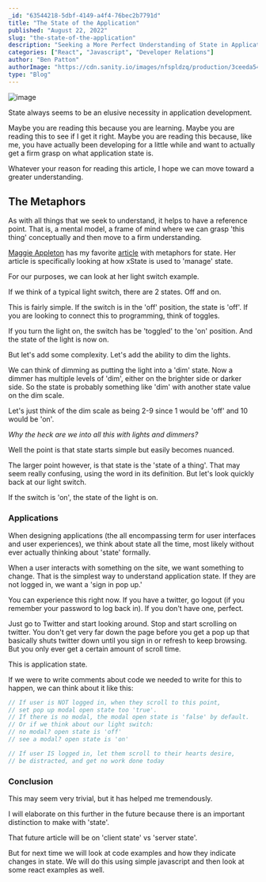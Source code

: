 ```yaml
---
_id: "63544218-5dbf-4149-a4f4-76bec2b7791d"
title: "The State of the Application"
published: "August 22, 2022"
slug: "the-state-of-the-application"
description: "Seeking a More Perfect Understanding of State in Application Development"
categories: ["React", "Javascript", "Developer Relations"]
author: "Ben Patton"
authorImage: "https://cdn.sanity.io/images/nfspldzq/production/3ceeda54221c7c0614ecc51f955c7be39a1da34e-512x512.jpg"
type: "Blog"
---
```


![image](https://cdn.sanity.io/images/nfspldzq/production/b5e3763ef17476d7e947ce642905a485a10c5b44-1600x840.png?w=800)

State always seems to be an elusive necessity in application development.

Maybe you are reading this because you are learning. Maybe you are reading this to see if I get it right. Maybe you are reading this because, like me, you have actually been developing for a little while and want to actually get a firm grasp on what application state is.

Whatever your reason for reading this article, I hope we can move toward a greater understanding.

## The Metaphors

As with all things that we seek to understand, it helps to have a reference point. That is, a mental model, a frame of mind where we can grasp 'this thing' conceptually and then move to a firm understanding.

[Maggie Appleton](https://maggieappleton.com/) has my favorite [article](https://maggieappleton.com/xstate) with metaphors for state. Her article is specifically looking at how xState is used to 'manage' state.

For our purposes, we can look at her light switch example.

If we think of a typical light switch, there are 2 states. Off and on.

This is fairly simple. If the switch is in the 'off' position, the state is 'off'. If you are looking to connect this to programming, think of toggles.

If you turn the light on, the switch has be 'toggled' to the 'on' position. And the state of the light is now on.

But let's add some complexity. Let's add the ability to dim the lights.

We can think of dimming as putting the light into a 'dim' state. Now a dimmer has multiple levels of 'dim', either on the brighter side or darker side. So the state is probably something like 'dim' with another state value on the dim scale.

Let's just think of the dim scale as being 2-9 since 1 would be 'off' and 10 would be 'on'.

_*Why the heck are we into all this with lights and dimmers?*_

Well the point is that state starts simple but easily becomes nuanced.

The larger point however, is that state is the 'state of a thing'. That may seem really confusing, using the word in its definition. But let's look quickly back at our light switch.

If the switch is 'on', the state of the light is on.

### Applications

When designing applications (the all encompassing term for user interfaces and user experiences), we think about state all the time, most likely without ever actually thinking about 'state' formally.

When a user interacts with something on the site, we want something to change. That is the simplest way to understand application state. If they are not logged in, we want a 'sign in pop up.'

You can experience this right now. If you have a twitter, go logout (if you remember your password to log back in). If you don't have one, perfect.

Just go to Twitter and start looking around. Stop and start scrolling on twitter. You don't get very far down the page before you get a pop up that basically shuts twitter down until you sign in or refresh to keep browsing. But you only ever get a certain amount of scroll time.

This is application state.

If we were to write comments about code we needed to write for this to happen, we can think about it like this:

```javascript
// If user is NOT logged in, when they scroll to this point,
// set pop up modal open state too 'true'.
// If there is no modal, the modal open state is 'false' by default.
// Or if we think about our light switch:
// no modal? open state is 'off'
// see a modal? open state is 'on'

// If user IS logged in, let them scroll to their hearts desire,
// be distracted, and get no work done today
```

### Conclusion

This may seem very trivial, but it has helped me tremendously.

I will elaborate on this further in the future because there is an important distinction to make with 'state'.

That future article will be on 'client state' vs 'server state'.

But for next time we will look at code examples and how they indicate changes in state. We will do this using simple javascript and then look at some react examples as well.
